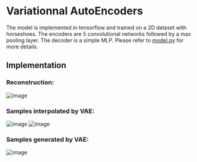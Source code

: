 # Variationnal AutoEncoders

The model is implemented in tensorflow and trained on a 2D dataset with horseshoes. The encoders are 5 convolutional networks followed by a max pooling layer. The decoder is a simple MLP. Please refer to  [model.py](/VAE/model.py) for more details.

## Implementation
### Reconstruction:

![image](https://user-images.githubusercontent.com/98736513/229732310-ca3a2a40-0538-4f56-9cfb-6a8c73548659.png)

### Samples interpolated by VAE:

![image](https://user-images.githubusercontent.com/98736513/229513473-b851b398-adf8-4f9b-bc9f-f4ccc22b4313.png)
![image](https://user-images.githubusercontent.com/98736513/229514002-605a9864-ee23-4fd0-a9f2-da6a850e7624.png)

### Samples generated by VAE:

![image](https://user-images.githubusercontent.com/98736513/229513817-19f97bb6-f1e4-46ee-b3ab-fd57482c038d.png)
